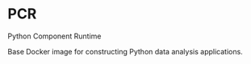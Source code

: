 # PCR
Python Component Runtime

Base Docker image for constructing Python data analysis applications.
